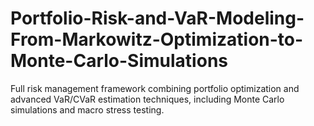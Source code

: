 # Portfolio-Risk-and-VaR-Modeling-From-Markowitz-Optimization-to-Monte-Carlo-Simulations
Full risk management framework combining portfolio optimization and advanced VaR/CVaR estimation techniques, including Monte Carlo simulations and macro stress testing.
